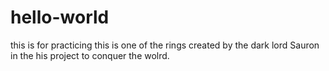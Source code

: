 # hello-world
this is for practicing
this is one of the rings created by the dark lord Sauron in the his project to conquer the wolrd.
